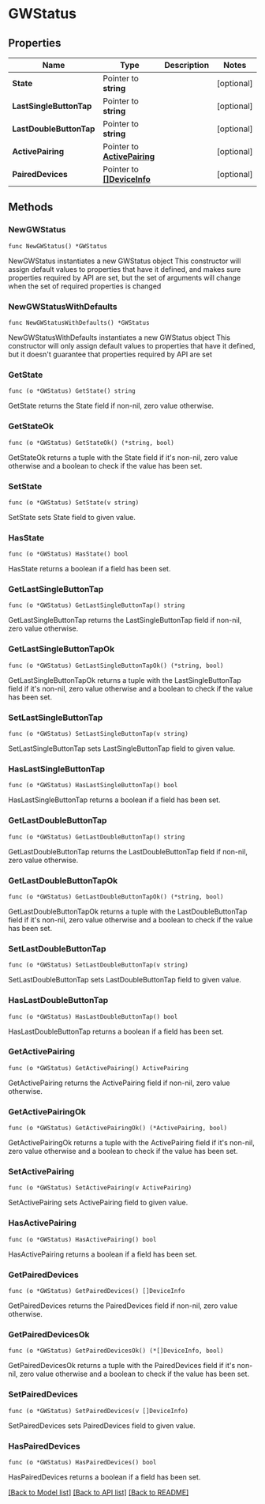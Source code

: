 # GWStatus

## Properties

Name | Type | Description | Notes
------------ | ------------- | ------------- | -------------
**State** | Pointer to **string** |  | [optional] 
**LastSingleButtonTap** | Pointer to **string** |  | [optional] 
**LastDoubleButtonTap** | Pointer to **string** |  | [optional] 
**ActivePairing** | Pointer to [**ActivePairing**](ActivePairing.md) |  | [optional] 
**PairedDevices** | Pointer to [**[]DeviceInfo**](DeviceInfo.md) |  | [optional] 

## Methods

### NewGWStatus

`func NewGWStatus() *GWStatus`

NewGWStatus instantiates a new GWStatus object
This constructor will assign default values to properties that have it defined,
and makes sure properties required by API are set, but the set of arguments
will change when the set of required properties is changed

### NewGWStatusWithDefaults

`func NewGWStatusWithDefaults() *GWStatus`

NewGWStatusWithDefaults instantiates a new GWStatus object
This constructor will only assign default values to properties that have it defined,
but it doesn't guarantee that properties required by API are set

### GetState

`func (o *GWStatus) GetState() string`

GetState returns the State field if non-nil, zero value otherwise.

### GetStateOk

`func (o *GWStatus) GetStateOk() (*string, bool)`

GetStateOk returns a tuple with the State field if it's non-nil, zero value otherwise
and a boolean to check if the value has been set.

### SetState

`func (o *GWStatus) SetState(v string)`

SetState sets State field to given value.

### HasState

`func (o *GWStatus) HasState() bool`

HasState returns a boolean if a field has been set.

### GetLastSingleButtonTap

`func (o *GWStatus) GetLastSingleButtonTap() string`

GetLastSingleButtonTap returns the LastSingleButtonTap field if non-nil, zero value otherwise.

### GetLastSingleButtonTapOk

`func (o *GWStatus) GetLastSingleButtonTapOk() (*string, bool)`

GetLastSingleButtonTapOk returns a tuple with the LastSingleButtonTap field if it's non-nil, zero value otherwise
and a boolean to check if the value has been set.

### SetLastSingleButtonTap

`func (o *GWStatus) SetLastSingleButtonTap(v string)`

SetLastSingleButtonTap sets LastSingleButtonTap field to given value.

### HasLastSingleButtonTap

`func (o *GWStatus) HasLastSingleButtonTap() bool`

HasLastSingleButtonTap returns a boolean if a field has been set.

### GetLastDoubleButtonTap

`func (o *GWStatus) GetLastDoubleButtonTap() string`

GetLastDoubleButtonTap returns the LastDoubleButtonTap field if non-nil, zero value otherwise.

### GetLastDoubleButtonTapOk

`func (o *GWStatus) GetLastDoubleButtonTapOk() (*string, bool)`

GetLastDoubleButtonTapOk returns a tuple with the LastDoubleButtonTap field if it's non-nil, zero value otherwise
and a boolean to check if the value has been set.

### SetLastDoubleButtonTap

`func (o *GWStatus) SetLastDoubleButtonTap(v string)`

SetLastDoubleButtonTap sets LastDoubleButtonTap field to given value.

### HasLastDoubleButtonTap

`func (o *GWStatus) HasLastDoubleButtonTap() bool`

HasLastDoubleButtonTap returns a boolean if a field has been set.

### GetActivePairing

`func (o *GWStatus) GetActivePairing() ActivePairing`

GetActivePairing returns the ActivePairing field if non-nil, zero value otherwise.

### GetActivePairingOk

`func (o *GWStatus) GetActivePairingOk() (*ActivePairing, bool)`

GetActivePairingOk returns a tuple with the ActivePairing field if it's non-nil, zero value otherwise
and a boolean to check if the value has been set.

### SetActivePairing

`func (o *GWStatus) SetActivePairing(v ActivePairing)`

SetActivePairing sets ActivePairing field to given value.

### HasActivePairing

`func (o *GWStatus) HasActivePairing() bool`

HasActivePairing returns a boolean if a field has been set.

### GetPairedDevices

`func (o *GWStatus) GetPairedDevices() []DeviceInfo`

GetPairedDevices returns the PairedDevices field if non-nil, zero value otherwise.

### GetPairedDevicesOk

`func (o *GWStatus) GetPairedDevicesOk() (*[]DeviceInfo, bool)`

GetPairedDevicesOk returns a tuple with the PairedDevices field if it's non-nil, zero value otherwise
and a boolean to check if the value has been set.

### SetPairedDevices

`func (o *GWStatus) SetPairedDevices(v []DeviceInfo)`

SetPairedDevices sets PairedDevices field to given value.

### HasPairedDevices

`func (o *GWStatus) HasPairedDevices() bool`

HasPairedDevices returns a boolean if a field has been set.


[[Back to Model list]](../README.md#documentation-for-models) [[Back to API list]](../README.md#documentation-for-api-endpoints) [[Back to README]](../README.md)


